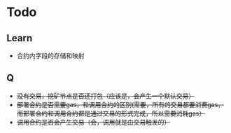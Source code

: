 # Todo

## Learn
- 合约内字段的存储和映射


## Q
- ~~没有交易，挖矿节点是否还打包（应该是，会产生一个默认交易）~~
- ~~部署合约是否需要gas，和调用合约的区别(需要，所有的交易都要消费gas，而部署合约和调用合约都是通过交易的形式完成，所以需要消耗gas）~~
- ~~调用合约是否会产生交易（会，调用就是由交易触发的）~~
